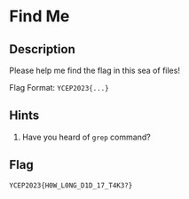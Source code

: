 # Find Me

## Description
Please help me find the flag in this sea of files!

Flag Format: `YCEP2023{...}`

## Hints
1. Have you heard of `grep` command?

## Flag
```
YCEP2023{H0W_L0NG_D1D_17_T4K3?}
```
